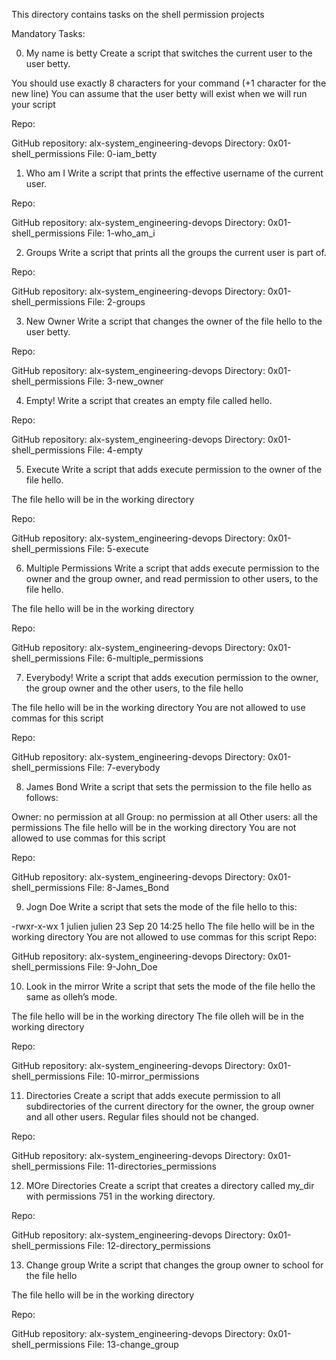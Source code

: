 This directory contains tasks on the shell permission projects

Mandatory Tasks:

0. My name is betty 
Create a script that switches the current user to the user betty.

You should use exactly 8 characters for your command (+1 character for the new line)
You can assume that the user betty will exist when we will run your script

Repo:

GitHub repository: alx-system_engineering-devops
Directory: 0x01-shell_permissions
File: 0-iam_betty

1. Who am I 
Write a script that prints the effective username of the current user.

Repo:

GitHub repository: alx-system_engineering-devops
Directory: 0x01-shell_permissions
File: 1-who_am_i

2. Groups
Write a script that prints all the groups the current user is part of.

Repo:

GitHub repository: alx-system_engineering-devops
Directory: 0x01-shell_permissions
File: 2-groups

3. New Owner
Write a script that changes the owner of the file hello to the user betty.


Repo:

GitHub repository: alx-system_engineering-devops
Directory: 0x01-shell_permissions
File: 3-new_owner

4. Empty!
Write a script that creates an empty file called hello.

Repo:

GitHub repository: alx-system_engineering-devops
Directory: 0x01-shell_permissions
File: 4-empty

5. Execute
Write a script that adds execute permission to the owner of the file hello.

The file hello will be in the working directory

Repo:

GitHub repository: alx-system_engineering-devops
Directory: 0x01-shell_permissions
File: 5-execute

6. Multiple Permissions
Write a script that adds execute permission to the owner and the group owner, and read permission to other users, to the file hello.

The file hello will be in the working directory

Repo:

GitHub repository: alx-system_engineering-devops
Directory: 0x01-shell_permissions
File: 6-multiple_permissions

7. Everybody!
Write a script that adds execution permission to the owner, the group owner and the other users, to the file hello

The file hello will be in the working directory
You are not allowed to use commas for this script

Repo:

GitHub repository: alx-system_engineering-devops
Directory: 0x01-shell_permissions
File: 7-everybody

8. James Bond
Write a script that sets the permission to the file hello as follows:

Owner: no permission at all
Group: no permission at all
Other users: all the permissions
The file hello will be in the working directory You are not allowed to use commas for this script

Repo:

GitHub repository: alx-system_engineering-devops
Directory: 0x01-shell_permissions
File: 8-James_Bond

9. Jogn Doe
Write a script that sets the mode of the file hello to this:

-rwxr-x-wx 1 julien julien 23 Sep 20 14:25 hello
The file hello will be in the working directory
You are not allowed to use commas for this script
Repo:

GitHub repository: alx-system_engineering-devops
Directory: 0x01-shell_permissions
File: 9-John_Doe

10. Look in the mirror
Write a script that sets the mode of the file hello the same as olleh’s mode.

The file hello will be in the working directory
The file olleh will be in the working directory

Repo:

GitHub repository: alx-system_engineering-devops
Directory: 0x01-shell_permissions
File: 10-mirror_permissions

11. Directories
Create a script that adds execute permission to all subdirectories of the current directory for the owner, the group owner and all other users. Regular files should not be changed.

Repo:

GitHub repository: alx-system_engineering-devops
Directory: 0x01-shell_permissions
File: 11-directories_permissions

12. MOre Directories
Create a script that creates a directory called my_dir with permissions 751 in the working directory.

Repo:

GitHub repository: alx-system_engineering-devops
Directory: 0x01-shell_permissions
File: 12-directory_permissions

13. Change group
Write a script that changes the group owner to school for the file hello

The file hello will be in the working directory

Repo:

GitHub repository: alx-system_engineering-devops
Directory: 0x01-shell_permissions
File: 13-change_group

